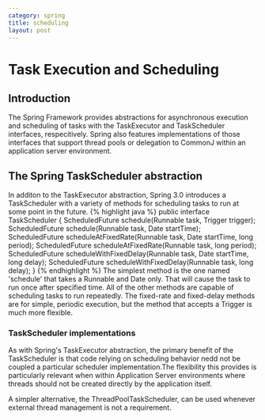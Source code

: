 ```yaml
---
category: spring
title: scheduling
layout: post
---
```


# Task Execution and Scheduling

## Introduction
The Spring Framework provides abstractions for asynchronous execution and scheduling of tasks with the TaskExecutor and TaskScheduler interfaces, respecitively. Spring also features implementations of those interfaces that support thread pools or delegation to CommonJ within an application server environment.

## The Spring TaskScheduler abstraction
In additon to the TaskExecutor abstraction, Spring 3.0 introduces a TaskScheduler with a variety of methods for scheduling tasks to run at some point in the future.
{% highlight java %}
public interface TaskScheduler {
ScheduledFuture schedule(Runnable task, Trigger trigger);
ScheduledFuture schedule(Runnable task, Date startTime);
ScheduledFuture scheduleAtFixedRate(Runnable task, Date startTime, long period); ScheduledFuture scheduleAtFixedRate(Runnable task, long period);
ScheduledFuture scheduleWithFixedDelay(Runnable task, Date startTime, long delay); ScheduledFuture scheduleWithFixedDelay(Runnable task, long delay);
}
{% endhighlight %}
The simplest method is the one named 'schedule' that takes a Runnable and Date only. That will cause the task to run once after specified time. All of the other methods are capable of scheduling tasks to run repeatedly. The fixed-rate and fixed-delay methods are for simple, periodic execution, but the method that accepts a Trigger is much more flexible.

### TaskScheduler implementations
As with Spring's TaskExecutor abstraction, the primary benefit of the TaskScheduler is that code relying on scheduling behavior nedd not be coupled a particular scheduler implementation.The flexibility this provides is particularly relevant when within Application Server environments where threads should not be created directly by the application itself.

A simpler alternative, the ThreadPoolTaskScheduler, can be used whenever external thread management is not a requirement.





































